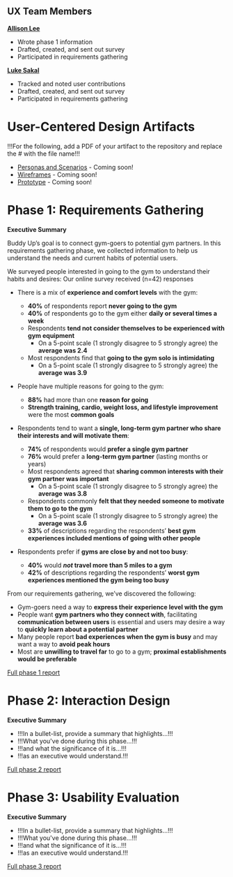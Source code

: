 ## UX Team Members

**[Allison Lee](https://github.com/UsabilityEngineering/ux-portfolio-anlee)**
* Wrote phase 1 information
* Drafted, created, and sent out survey
* Participated in requirements gathering

**[Luke Sakal](https://usabilityengineering.github.io/ux-portfolio-lesakal/)**
* Tracked and noted user contributions
* Drafted, created, and sent out survey
* Participated in requirements gathering

# User-Centered Design Artifacts
 
!!!For the following, add a PDF of your artifact to the repository and replace the # with the file name!!!
* [Personas and Scenarios](#) - Coming soon!
* [Wireframes](#) - Coming soon!
* [Prototype](#) - Coming soon!

# Phase 1: Requirements Gathering

**Executive Summary**


Buddy Up’s goal is to connect gym-goers to potential gym partners. In this requirements gathering phase, we collected information to help us understand the needs and current habits of potential users.

We surveyed people interested in going to the gym to understand their habits and desires:
Our online survey received (n=42) responses
* There is a mix of __experience and comfort levels__ with the gym:
  * __40%__ of respondents report __never going to the gym__
  * __40%__ of respondents go to the gym either __daily or several times a week__
  * Respondents __tend not consider themselves to be experienced with gym equipment__
    * On a 5-point scale (1 strongly disagree to 5 strongly agree) the __average was 2.4__
  * Most respondents find that __going to the gym solo is intimidating__
    * On a 5-point scale (1 strongly disagree to 5 strongly agree) the __average was 3.9__

* People have multiple reasons for going to the gym:
  * __88%__ had more than one __reason for going__
  * __Strength training, cardio, weight loss, and lifestyle improvement__ were the most __common goals__

* Respondents tend to want a __single, long-term gym partner who share their interests and will motivate them__:
  * __74%__ of respondents would __prefer a single gym partner__
  * __76%__ would prefer a __long-term gym partner__ (lasting months or years) 
  * Most respondents agreed that __sharing common interests with their gym partner was important__
    * On a 5-point scale (1 strongly disagree to 5 strongly agree) the __average was 3.8__
  * Respondents commonly __felt that they needed someone to motivate them to go to the gym__
    * On a 5-point scale (1 strongly disagree to 5 strongly agree) the __average was 3.6__ 
  * __33%__ of descriptions regarding the respondents’ __best gym experiences included mentions of going with other people__

* Respondents prefer if __gyms are close by and not too busy__:
  * __40%__ would __*not* travel more than 5 miles to a gym__
  * __42%__ of descriptions regarding the respondents’ __worst gym experiences mentioned the gym being too busy__

From our requirements gathering, we’ve discovered the following:
  * Gym-goers need a way to __express their experience level with the gym__
  * People want __gym partners who they connect with__, facilitating __communication between users__ is essential and users may desire a way to __quickly learn about a potential partner__
  * Many people report __bad experiences when the gym is busy__ and may want a way to __avoid peak hours__
  * Most are __unwilling to travel far__ to go to a gym; __proximal establishments would be preferable__

[Full phase 1 report](requirements/)

# Phase 2: Interaction Design

**Executive Summary**

* !!!In a bullet-list, provide a summary that highlights...!!!
* !!!What you've done during this phase...!!!
* !!!and what the significance of it is...!!!
* !!!as an executive would understand.!!!

[Full phase 2 report](design/)

# Phase 3: Usability Evaluation

**Executive Summary**

* !!!In a bullet-list, provide a summary that highlights...!!!
* !!!What you've done during this phase...!!!
* !!!and what the significance of it is...!!!
* !!!as an executive would understand.!!!

[Full phase 3 report](evaluation/)

